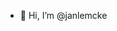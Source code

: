- 👋 Hi, I’m @janlemcke

<!---
janlemcke/janlemcke is a ✨ special ✨ repository because its `README.md` (this file) appears on your GitHub profile.
You can click the Preview link to take a look at your changes.
--->
